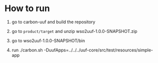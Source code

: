 How to run
==========

1) go to carbon-uuf and build the repository

2) go to `product/target` and unzip wso2uuf-1.0.0-SNAPSHOT.zip

3) go to wso2uuf-1.0.0-SNAPSHOT/bin

4) run ./carbon.sh -DuufApps=../../../uuf-core/src/test/resources/simple-app
